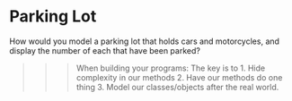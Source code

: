 # Parking Lot

How would you model a parking lot that holds cars and motorcycles, and display the number of each that have been parked?

> > > When building your programs:
> > > The key is to 1. Hide complexity in our methods 2. Have our methods do one thing 3. Model our classes/objects after the real world.

